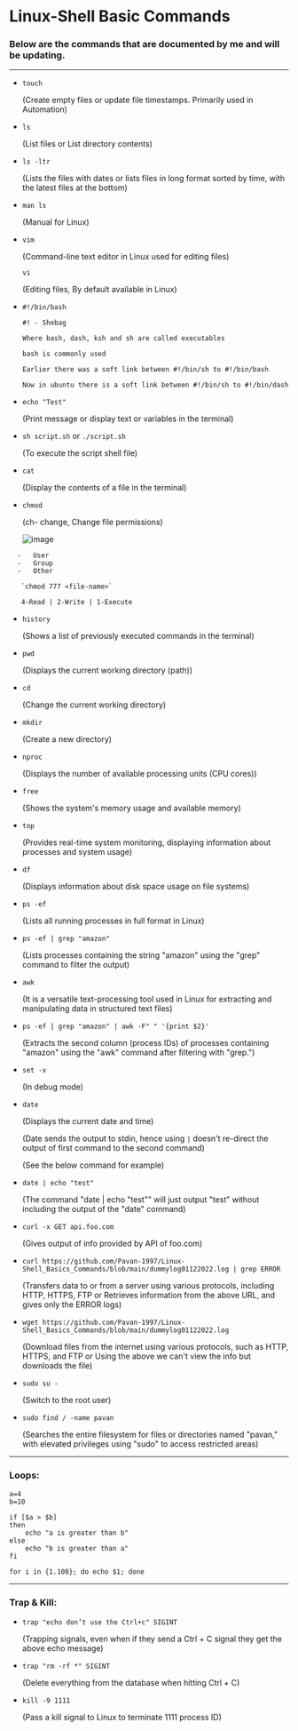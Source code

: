 # Linux-Shell Basic Commands             
 
### Below are the commands that are documented by me and will be updating. 

---
  
- `touch `  
    
  (Create empty files or update file timestamps.  Primarily used in Automation)
  
 
- `ls`   
   
  (List files or List directory contents)

 
- `ls -ltr`
  
  (Lists the files with dates or lists files in long format sorted by time, with the latest files at the bottom)

 
-  `man ls`

   (Manual for Linux)

 
- `vim`
  
  (Command-line text editor in Linux used for editing files)
  
  `vi`
  
  (Editing files, By default available in Linux)

 
- `#!/bin/bash`
  ```
  #! - Shebag 
  
  Where bash, dash, ksh and sh are called executables 
   
  bash is commonly used 
   
  Earlier there was a soft link between #!/bin/sh to #!/bin/bash 
   
  Now in ubuntu there is a soft link between #!/bin/sh to #!/bin/dash 
  ```


- `echo "Test"`
  
    (Print message or display text or variables in the terminal)


-  `sh script.sh` or `./script.sh`

    (To execute the script shell file)

  
- `cat`

  (Display the contents of a file in the terminal)

  
- `chmod`
  
  (ch- change, Change file permissions)
  
  ![image](https://github.com/Pavan-1997/Linux-Shell_Basics_Commands/assets/32020205/33fa84e9-1b21-4b31-b640-c41f566d7fc5)

```  
  -   User
  -   Group 
  -   Other   
 
   `chmod 777 <file-name>`
 
   4-Read | 2-Write | 1-Execute 
```


- `history`

  (Shows a list of previously executed commands in the terminal)

 
- `pwd`

  (Displays the current working directory (path))


- `cd`

  (Change the current working directory)

 
- `mkdir`

  (Create a new directory)

  
- `nproc`
  
  (Displays the number of available processing units (CPU cores)) 

  
- `free` 

  (Shows the system's memory usage and available memory)

  
- `top` 

  (Provides real-time system monitoring, displaying information about processes and system usage)

 
- `df`
  
  (Displays information about disk space usage on file systems) 

  
- `ps -ef` 

  (Lists all running processes in full format in Linux)  

  
- `ps -ef | grep "amazon"`  

  (Lists processes containing the string "amazon" using the "grep" command to filter the output)


- `awk` 

  (It is a versatile text-processing tool used in Linux for extracting and manipulating data in structured text files)


- `ps -ef | grep "amazon" | awk -F" " '{print $2}'`

  (Extracts the second column (process IDs) of processes containing "amazon" using the "awk" command after filtering with "grep.")

 
- `set -x` 

  (In debug mode) 


- `date`

  (Displays the current date and time)

  (Date sends the output to stdin, hence using `|` doesn't re-direct the output of first command to the second command)

  (See the below command for example)


- `date | echo "test"`

  (The command "date | echo "test"" will just output "test" without including the output of the "date" command)


- `curl -x GET api.foo.com`

  (Gives output of info provided by API of foo.com)
 

- `curl https://github.com/Pavan-1997/Linux-Shell_Basics_Commands/blob/main/dummylog01122022.log | grep ERROR` 

  (Transfers data to or from a server using various protocols, including HTTP, HTTPS, FTP or Retrieves information from the above URL, and gives only the ERROR logs)
 

- `wget https://github.com/Pavan-1997/Linux-Shell_Basics_Commands/blob/main/dummylog01122022.log`

  (Download files from the internet using various protocols, such as HTTP, HTTPS, and FTP or Using the above we can't view the info but downloads the file)  

   
- `sudo su -`  

  (Switch to the root user)

 
- `sudo find / -name pavan`

   (Searches the entire filesystem for files or directories named "pavan," with elevated privileges using "sudo" to access restricted areas)

 ---
 ### Loops:
  
```
a=4 
b=10 
 
if [$a > $b] 
then  
    echo "a is greater than b" 
else 
    echo "b is greater than a" 
fi 
```


```
for i in {1.100}; do echo $1; done
```

---
### Trap & Kill:

- `trap "echo don’t use the Ctrl+c" SIGINT` 

  (Trapping signals, even when if they send a Ctrl + C signal they get the above echo message)
 
- `trap "rm -rf *" SIGINT` 

  (Delete everything from the database when hitting Ctrl + C)
 
- `kill -9 1111` 

  (Pass a kill signal to Linux to terminate 1111 process ID)


  
